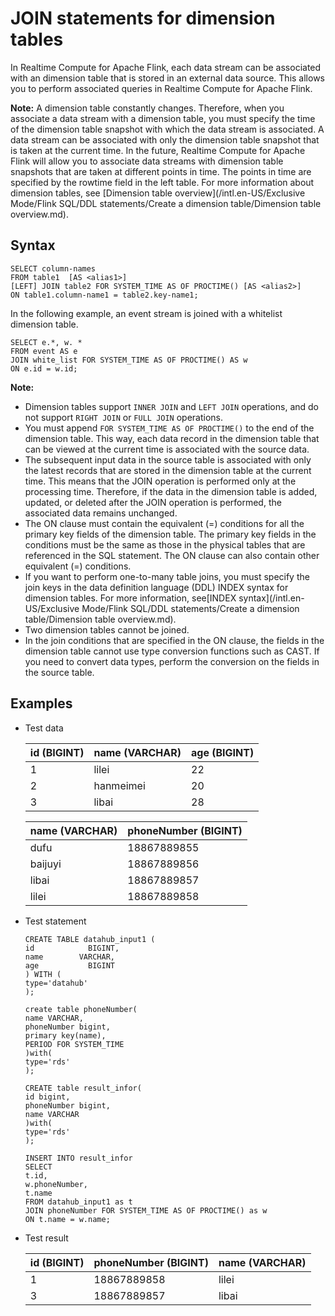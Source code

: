 # JOIN statements for dimension tables

In Realtime Compute for Apache Flink, each data stream can be associated with an dimension table that is stored in an external data source. This allows you to perform associated queries in Realtime Compute for Apache Flink.

**Note:** A dimension table constantly changes. Therefore, when you associate a data stream with a dimension table, you must specify the time of the dimension table snapshot with which the data stream is associated. A data stream can be associated with only the dimension table snapshot that is taken at the current time. In the future, Realtime Compute for Apache Flink will allow you to associate data streams with dimension table snapshots that are taken at different points in time. The points in time are specified by the rowtime field in the left table. For more information about dimension tables, see [Dimension table overview](/intl.en-US/Exclusive Mode/Flink SQL/DDL statements/Create a dimension table/Dimension table overview.md).

## Syntax

```
SELECT column-names
FROM table1  [AS <alias1>]
[LEFT] JOIN table2 FOR SYSTEM_TIME AS OF PROCTIME() [AS <alias2>]
ON table1.column-name1 = table2.key-name1;
```

In the following example, an event stream is joined with a whitelist dimension table.

```
SELECT e.*, w. *
FROM event AS e
JOIN white_list FOR SYSTEM_TIME AS OF PROCTIME() AS w
ON e.id = w.id;
```

**Note:**

-   Dimension tables support `INNER JOIN` and `LEFT JOIN` operations, and do not support `RIGHT JOIN` or `FULL JOIN` operations.
-   You must append `FOR SYSTEM_TIME AS OF PROCTIME()` to the end of the dimension table. This way, each data record in the dimension table that can be viewed at the current time is associated with the source data.
-   The subsequent input data in the source table is associated with only the latest records that are stored in the dimension table at the current time. This means that the JOIN operation is performed only at the processing time. Therefore, if the data in the dimension table is added, updated, or deleted after the JOIN operation is performed, the associated data remains unchanged.
-   The ON clause must contain the equivalent \(=\) conditions for all the primary key fields of the dimension table. The primary key fields in the conditions must be the same as those in the physical tables that are referenced in the SQL statement. The ON clause can also contain other equivalent \(=\) conditions.
-   If you want to perform one-to-many table joins, you must specify the join keys in the data definition language \(DDL\) INDEX syntax for dimension tables. For more information, see[INDEX syntax](/intl.en-US/Exclusive Mode/Flink SQL/DDL statements/Create a dimension table/Dimension table overview.md).
-   Two dimension tables cannot be joined.
-   In the join conditions that are specified in the ON clause, the fields in the dimension table cannot use type conversion functions such as CAST. If you need to convert data types, perform the conversion on the fields in the source table.

## Examples

-   Test data

    |id \(BIGINT\)|name \(VARCHAR\)|age \(BIGINT\)|
    |-------------|----------------|--------------|
    |1|lilei|22|
    |2|hanmeimei|20|
    |3|libai|28|

    |name \(VARCHAR\)|phoneNumber \(BIGINT\)|
    |----------------|----------------------|
    |dufu|18867889855|
    |baijuyi|18867889856|
    |libai|18867889857|
    |lilei|18867889858|

-   Test statement

    ```
    CREATE TABLE datahub_input1 (
    id            BIGINT,
    name        VARCHAR,
    age           BIGINT
    ) WITH (
    type='datahub'
    );
    
    create table phoneNumber(
    name VARCHAR,
    phoneNumber bigint,
    primary key(name),
    PERIOD FOR SYSTEM_TIME
    )with(
    type='rds'
    );
    
    CREATE table result_infor(
    id bigint,
    phoneNumber bigint,
    name VARCHAR
    )with(
    type='rds'
    );
    
    INSERT INTO result_infor
    SELECT
    t.id,
    w.phoneNumber,
    t.name
    FROM datahub_input1 as t
    JOIN phoneNumber FOR SYSTEM_TIME AS OF PROCTIME() as w
    ON t.name = w.name;
    ```

-   Test result

    |id \(BIGINT\)|phoneNumber \(BIGINT\)|name \(VARCHAR\)|
    |-------------|----------------------|----------------|
    |1|18867889858|lilei|
    |3|18867889857|libai|


